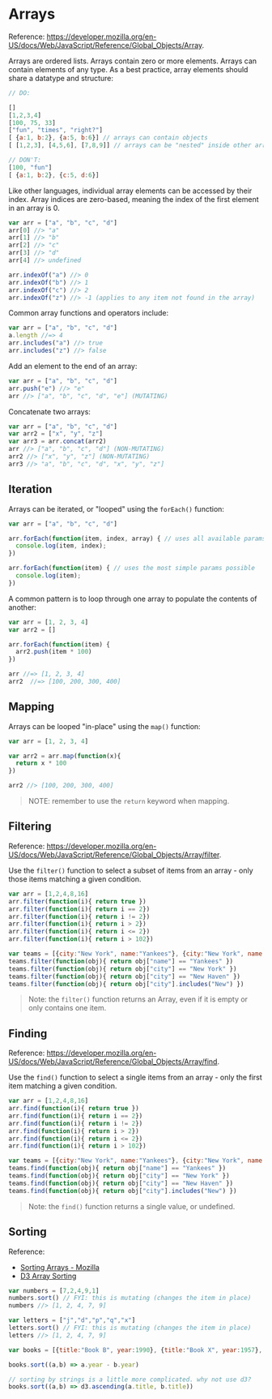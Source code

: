 
# Arrays

Reference: https://developer.mozilla.org/en-US/docs/Web/JavaScript/Reference/Global_Objects/Array.

Arrays are ordered lists. Arrays contain zero or more elements. Arrays can contain elements of any type. As a best practice, array elements should share a datatype and structure:

```` js
// DO:

[]
[1,2,3,4]
[100, 75, 33]
["fun", "times", "right?"]
[ {a:1, b:2}, {a:5, b:6}] // arrays can contain objects
[ [1,2,3], [4,5,6], [7,8,9]] // arrays can be "nested" inside other arrays

// DON'T:
[100, "fun"]
[ {a:1, b:2}, {c:5, d:6}]
````

Like other languages, individual array elements can be accessed by their index. Array indices are zero-based, meaning the index of the first element in an array is 0.

```` js
var arr = ["a", "b", "c", "d"]
arr[0] //> "a"
arr[1] //> "b"
arr[2] //> "c"
arr[3] //> "d"
arr[4] //> undefined

arr.indexOf("a") //> 0
arr.indexOf("b") //> 1
arr.indexOf("c") //> 2
arr.indexOf("z") //> -1 (applies to any item not found in the array)
````

Common array functions and operators include:

```` js
var arr = ["a", "b", "c", "d"]
a.length //=> 4
arr.includes("a") //> true
arr.includes("z") //> false
````

Add an element to the end of an array:

```` js
var arr = ["a", "b", "c", "d"]
arr.push("e") //> "e"
arr //> ["a", "b", "c", "d", "e"] (MUTATING)
````

Concatenate two arrays:

```` js
var arr = ["a", "b", "c", "d"]
var arr2 = ["x", "y", "z"]
var arr3 = arr.concat(arr2)
arr //> ["a", "b", "c", "d"] (NON-MUTATING)
arr2 //> ["x", "y", "z"] (NON-MUTATING)
arr3 //> "a", "b", "c", "d", "x", "y", "z"]
````

## Iteration

Arrays can be iterated, or "looped" using the `forEach()` function:

```` js
var arr = ["a", "b", "c", "d"]

arr.forEach(function(item, index, array) { // uses all available params
  console.log(item, index);
})

arr.forEach(function(item) { // uses the most simple params possible
  console.log(item);
})
````

A common pattern is to loop through one array to populate the contents of another:

```` js
var arr = [1, 2, 3, 4]
var arr2 = []

arr.forEach(function(item) {
  arr2.push(item * 100)
})

arr //=> [1, 2, 3, 4]
arr2  //=> [100, 200, 300, 400]
````

## Mapping

Arrays can be looped "in-place" using the `map()` function:

```` js
var arr = [1, 2, 3, 4]

var arr2 = arr.map(function(x){
  return x * 100
})

arr2 //> [100, 200, 300, 400]
````

> NOTE: remember to use the `return` keyword when mapping.

## Filtering

Reference: https://developer.mozilla.org/en-US/docs/Web/JavaScript/Reference/Global_Objects/Array/filter.

Use the `filter()` function to select a subset of items from an array - only those items matching a given condition.

```` js
var arr = [1,2,4,8,16]
arr.filter(function(i){ return true })
arr.filter(function(i){ return i == 2})
arr.filter(function(i){ return i != 2})
arr.filter(function(i){ return i > 2})
arr.filter(function(i){ return i <= 2})
arr.filter(function(i){ return i > 102})
````

```` js
var teams = [{city:"New York", name:"Yankees"}, {city:"New York", name:"Mets"}, {city:"Boston", name:"Red Sox"}]
teams.filter(function(obj){ return obj["name"] == "Yankees" })
teams.filter(function(obj){ return obj["city"] == "New York" })
teams.filter(function(obj){ return obj["city"] == "New Haven" })
teams.filter(function(obj){ return obj["city"].includes("New") })
````

> Note: the `filter()` function returns an Array, even if it is empty or only contains one item.

## Finding

Reference: https://developer.mozilla.org/en-US/docs/Web/JavaScript/Reference/Global_Objects/Array/find.

Use the `find()` function to select a single items from an array - only the first item matching a given condition.

```` js
var arr = [1,2,4,8,16]
arr.find(function(i){ return true })
arr.find(function(i){ return i == 2})
arr.find(function(i){ return i != 2})
arr.find(function(i){ return i > 2})
arr.find(function(i){ return i <= 2})
arr.find(function(i){ return i > 102})
````

```` js
var teams = [{city:"New York", name:"Yankees"}, {city:"New York", name:"Mets"}, {city:"Boston", name:"Red Sox"}]
teams.find(function(obj){ return obj["name"] == "Yankees" })
teams.find(function(obj){ return obj["city"] == "New York" })
teams.find(function(obj){ return obj["city"] == "New Haven" })
teams.find(function(obj){ return obj["city"].includes("New") })

````

> Note: the `find()` function returns a single value, or undefined.

## Sorting

Reference:
  + [Sorting Arrays - Mozilla](https://developer.mozilla.org/en-US/docs/Web/JavaScript/Reference/Global_Objects/Array/sort)
  + [D3 Array Sorting](https://github.com/d3/d3-array#ascending)

```js
var numbers = [7,2,4,9,1]
numbers.sort() // FYI: this is mutating (changes the item in place)
numbers //> [1, 2, 4, 7, 9]

var letters = ["j","d","p","q","x"]
letters.sort() // FYI: this is mutating (changes the item in place)
letters //> [1, 2, 4, 7, 9]
```


```js
var books = [{title:"Book B", year:1990}, {title:"Book X", year:1957}, {title:"Book A", year:2030}]

books.sort((a,b) => a.year - b.year)

// sorting by strings is a little more complicated. why not use d3?
books.sort((a,b) => d3.ascending(a.title, b.title))
```
